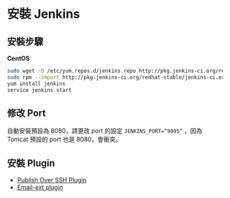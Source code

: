 # 安裝 Jenkins

## 安裝步驟

**CentOS**

```bash
sudo wget -O /etc/yum.repos.d/jenkins.repo http://pkg.jenkins-ci.org/redhat-stable/jenkins.repo
sudo rpm --import http://pkg.jenkins-ci.org/redhat-stable/jenkins-ci.org.key
yum install jenkins
service jenkins start
```
## 修改 Port
自動安裝預設為 8080，請更改 port 的設定 ```JENKINS_PORT=“9095”``` ，因為 Tomcat 預設的 port 也是 8080，會衝突。

## 安裝 Plugin

* [Publish Over SSH Plugin](https://wiki.jenkins-ci.org/display/JENKINS/Publish+Over+SSH+Plugin)
* [Email-ext plugin](https://wiki.jenkins-ci.org/display/JENKINS/Email-ext+plugin)

